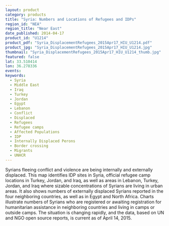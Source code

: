 ```yaml
---
layout: product
category: products
title: "Syria: Numbers and Locations of Refugees and IDPs"
region_id: "NEA"
region_title: "Near East"
date_published: 2014-04-17
product_id: "U1214"
product_pdf: "Syria_DisplacementRefugees_2015Apr17_HIU_U1214.pdf"
product_jpg: "Syria_DisplacementRefugees_2015Apr17_HIU_U1214.jpg"
thumbnail: "Syria_DisplacementRefugees_2015Apr17_HIU_U1214_thumb.jpg"
featured: false
lat: 33.510414 
lon: 36.278336
events:
keywords:
  - Syria
  - Middle East
  - Iraq
  - Turkey
  - Jordan
  - Egypt
  - Lebanon
  - Conflict
  - Displaced
  - Refugees
  - Refugee camps
  - Affected Populations
  - IDP
  - Internally Displaced Perons
  - Border crossing
  - Migrants
  - UNHCR
---
```

Syrians fleeing conflict and violence are being internally and externally displaced. This map identifies IDP sites in Syria, official refugee camp locations in Turkey, Jordan, and Iraq, as well as areas in Lebanon, Turkey, Jordan, and Iraq  where sizable concentrations of Syrians are living in urban areas. It also shows numbers of externally displaced Syrians reported in the four neighboring countries, as well as in Egypt and North Africa. Charts illustrate numbers of Syrians who are registered or awaiting registration for humanitarian assistance in neighboring countries and living in camps or outside camps. The situation is changing rapidly, and the data, based on UN and NGO open source reports, is current as of April 14, 2015.
